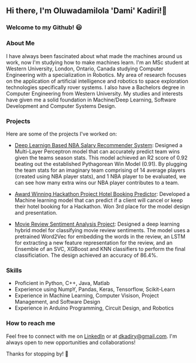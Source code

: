 ## Hi there, I'm Oluwadamilola 'Dami' Kadiri!👋 
### Welcome to my Github! :smiley:

### About Me
I have always been fascinated about what made the machines around us work, now I'm studying how to make machines learn. I'm an MSc student at Western University, London, Ontario, Canada studying Computer Engineering with a specialization in Robotics. My area of research focuses on the application of artificial intelligence and robotics to space exploration technologies specifically rover systems. I also have a Bachelors degree in Computer Engineering from Western University. My studies and interests have given me a solid foundation in Machine/Deep Learning, Software Development and Computer Systems Design. 

### Projects
Here are some of the projects I've worked on:
* [Deep Learnign Based NBA Salary Recommender System](https://github.com/dkadiry/NBA_Player_Impact): Designed a Multi-Layer Perceptron model that can accurately predict team wins given the teams season stats. This model achieved an R2 score of 0.92 beating out the established Pythagorean Win Model (0.91). By plugging the team stats for an imaginary team comprising of 14 average players (created using NBA player stats), and 1 NBA player to be evaluated, we can see how many extra wins our NBA player contributes to a team. 

* [Award Winning Hackathon Project Hotel Booking Predictor](https://github.com/dkadiry/BresciaNortonClassifier): Developed a Machine learning model that can predict if a client will cancel or keep their hotel booking for a Hackathon. Won 3rd place for the model design and presentation.

* [Movie Review Sentiment Analysis Project](https://github.com/dkadiry/Sentiment_Analysis_Project): Designed a deep learning hybrid model for classifying movie review sentiments. The model uses a pretrained Word2Vec for embedding the words in the review, an LSTM for extracting a new feature representation for the review, and an Ensemble of an SVC, XGBoost and KNN classifiers to perform the final classificiation. The design achieved an accuracy of 86.4%.


### Skills
* Proficient in Python, C++, Java, Matlab 
* Experience using NumpY, Pandas, Keras, Tensorflow, Scikit-Learn
* Experience in Machine Learning, Computer Visison, Project Management, and Software Design
* Experience in Arduino Programming, Circuit Design, and Robotics 

### How to reach me
Feel free to connect with me on [LinkedIn](https://www.linkedin.com/in/dami-kadiri/) or at dkadiry@gmail.com. I'm always open to new opportunities and collaborations!

Thanks for stopping by! :wave:


<!--
**dkadiry/dkadiry** is a ✨ _special_ ✨ repository because its `README.md` (this file) appears on your GitHub profile.

Here are some ideas to get you started:

- 🔭 I’m currently working on ...
- 🌱 I’m currently learning ...
- 👯 I’m looking to collaborate on ...
- 🤔 I’m looking for help with ...
- 💬 Ask me about ...
- 📫 How to reach me: ...
- 😄 Pronouns: ...
- ⚡ Fun fact: ...
-->
